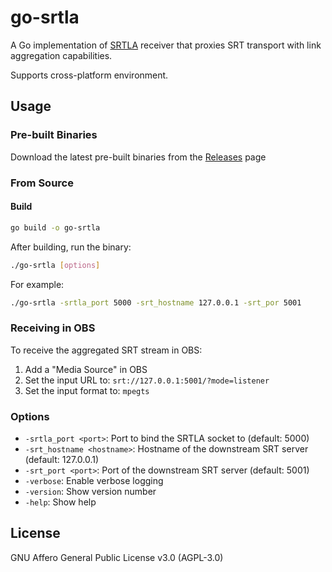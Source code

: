 # go-srtla

A Go implementation of [SRTLA](https://github.com/irlserver/srtla) receiver that proxies SRT transport with link aggregation capabilities.

Supports cross-platform environment.

## Usage

### Pre-built Binaries

Download the latest pre-built binaries from the [Releases](https://github.com/e04/go-srtla/releases) page

### From Source

#### Build

```bash
go build -o go-srtla
```

After building, run the binary:

```bash
./go-srtla [options]
```

For example:

```bash
./go-srtla -srtla_port 5000 -srt_hostname 127.0.0.1 -srt_por 5001
```

### Receiving in OBS

To receive the aggregated SRT stream in OBS:

1. Add a "Media Source" in OBS
2. Set the input URL to: `srt://127.0.0.1:5001/?mode=listener`
3. Set the input format to: `mpegts`

### Options

- `-srtla_port <port>`: Port to bind the SRTLA socket to (default: 5000)
- `-srt_hostname <hostname>`: Hostname of the downstream SRT server (default: 127.0.0.1)
- `-srt_port <port>`: Port of the downstream SRT server (default: 5001)
- `-verbose`: Enable verbose logging
- `-version`: Show version number
- `-help`: Show help

## License

GNU Affero General Public License v3.0 (AGPL-3.0)

